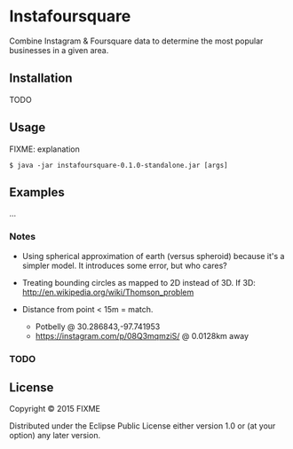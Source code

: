 # Instafoursquare

Combine Instagram & Foursquare data to determine the most popular businesses in a given area.

## Installation

TODO

## Usage

FIXME: explanation

    $ java -jar instafoursquare-0.1.0-standalone.jar [args]


## Examples

...

### Notes

+ Using spherical approximation of earth (versus spheroid) because it's a simpler model. It introduces some error, but who cares?

+ Treating bounding circles as mapped to 2D instead of 3D. If 3D: http://en.wikipedia.org/wiki/Thomson_problem
+ Distance from point < 15m = match.
    * Potbelly @ 30.286843,-97.741953
    * https://instagram.com/p/08Q3mqmziS/ @ 0.0128km away


### TODO


## License

Copyright © 2015 FIXME

Distributed under the Eclipse Public License either version 1.0 or (at
your option) any later version.
